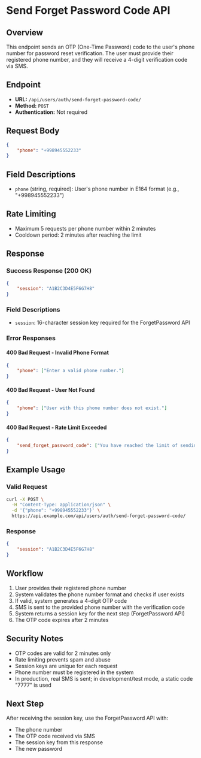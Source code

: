# Send Forget Password Code API

## Overview
This endpoint sends an OTP (One-Time Password) code to the user's phone number for password reset verification. The user must provide their registered phone number, and they will receive a 4-digit verification code via SMS.

## Endpoint
- **URL:** `/api/users/auth/send-forget-password-code/`
- **Method:** `POST`
- **Authentication:** Not required

## Request Body
```json
{
    "phone": "+998945552233"
}
```

## Field Descriptions
- `phone` (string, required): User's phone number in E164 format (e.g., "+998945552233")

## Rate Limiting
- Maximum 5 requests per phone number within 2 minutes
- Cooldown period: 2 minutes after reaching the limit

## Response

### Success Response (200 OK)
```json
{
    "session": "A1B2C3D4E5F6G7H8"
}
```

### Field Descriptions
- `session`: 16-character session key required for the ForgetPassword API

### Error Responses

#### 400 Bad Request - Invalid Phone Format
```json
{
    "phone": ["Enter a valid phone number."]
}
```

#### 400 Bad Request - User Not Found
```json
{
    "phone": ["User with this phone number does not exist."]
}
```

#### 400 Bad Request - Rate Limit Exceeded
```json
{
    "send_forget_password_code": ["You have reached the limit of sending forget password code. Try again later."]
}
```

## Example Usage

### Valid Request
```bash
curl -X POST \
  -H "Content-Type: application/json" \
  -d '{"phone": "+998945552233"}' \
  https://api.example.com/api/users/auth/send-forget-password-code/
```

### Response
```json
{
    "session": "A1B2C3D4E5F6G7H8"
}
```

## Workflow
1. User provides their registered phone number
2. System validates the phone number format and checks if user exists
3. If valid, system generates a 4-digit OTP code
4. SMS is sent to the provided phone number with the verification code
5. System returns a session key for the next step (ForgetPassword API)
6. The OTP code expires after 2 minutes

## Security Notes
- OTP codes are valid for 2 minutes only
- Rate limiting prevents spam and abuse
- Session keys are unique for each request
- Phone number must be registered in the system
- In production, real SMS is sent; in development/test mode, a static code "7777" is used

## Next Step
After receiving the session key, use the ForgetPassword API with:
- The phone number
- The OTP code received via SMS
- The session key from this response
- The new password
